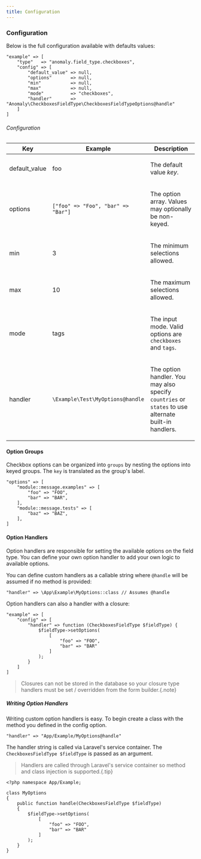 ```yaml
---
title: Configuration
---
```


### Configuration

Below is the full configuration available with defaults values:

    "example" => [
        "type"   => "anomaly.field_type.checkboxes",
        "config" => [
            "default_value" => null,
            "options"       => null,
            "min"           => null,
            "max"           => null,
            "mode"          => "checkboxes",
            "handler"       => "Anomaly\CheckboxesFieldType\CheckboxesFieldTypeOptions@handle"
        ]
    ]

###### Configuration

<table class="table table-bordered table-striped">

<thead>

<tr>

<th>Key</th>

<th>Example</th>

<th>Description</th>

</tr>

</thead>

<tbody>

<tr>

<td>

default_value

</td>

<td>

foo

</td>

<td>

The default value _key_.

</td>

</tr>

<tr>

<td>

options

</td>

<td>

`["foo" => "Foo", "bar" => "Bar"]`

</td>

<td>

The option array. Values may optionally be non-keyed.

</td>

</tr>

<tr>

<td>

min

</td>

<td>

3

</td>

<td>

The minimum selections allowed.

</td>

</tr>

<tr>

<td>

max

</td>

<td>

10

</td>

<td>

The maximum selections allowed.

</td>

</tr>

<tr>

<td>

mode

</td>

<td>

tags

</td>

<td>

The input mode. Valid options are `checkboxes` and `tags`.

</td>

</tr>

<tr>

<td>

handler

</td>

<td>

`\Example\Test\MyOptions@handle`

</td>

<td>

The option handler. You may also specify `countries` or `states` to use alternate built-in handlers.

</td>

</tr>

</tbody>

</table>

#### Option Groups

Checkbox options can be organized into `groups` by nesting the options into keyed groups. The `key` is translated as the group's label.

    "options" => [
        "module::message.examples" => [
            "foo" => "FOO",
            "bar" => "BAR",
        ],
        "module::message.tests" => [
            "baz" => "BAZ",
        ],
    ]

#### Option Handlers

Option handlers are responsible for setting the available options on the field type. You can define your own option handler to add your own logic to available options.

You can define custom handlers as a callable string where `@handle` will be assumed if no method is provided:

    "handler" => \App\Example\MyOptions::class // Assumes @handle

Option handlers can also a handler with a closure:

    "example" => [
        "config" => [
            "handler" => function (CheckboxesFieldType $fieldType) {
                $fieldType->setOptions(
                    [
                        "foo" => "FOO",
                        "bar" => "BAR"
                    ]
                );
            }
        ]
    ]

> Closures can not be stored in the database so your closure type handlers must be set / overridden from the form builder.{.note}

##### Writing Option Handlers

Writing custom option handlers is easy. To begin create a class with the method you defined in the config option.

    "handler" => "App/Example/MyOptions@handle"

The handler string is called via Laravel's service container. The `CheckboxesFieldType $fieldType` is passed as an argument.

> Handlers are called through Laravel's service container so method and class injection is supported.{.tip}

    <?php namespace App/Example;

    class MyOptions
    {
        public function handle(CheckboxesFieldType $fieldType)
        {
            $fieldType->setOptions(
                [
                    "foo" => "FOO",
                    "bar" => "BAR"
                ]
            );
        }
    }
